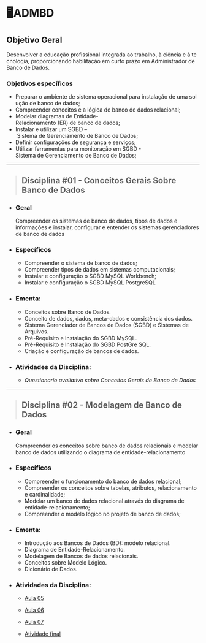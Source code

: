# 🖥️ADMBD

## Objetivo Geral

Desenvolver a educação profissional integrada ao trabalho, à ciência e à tecnologia, proporcionando habilitação em curto prazo em Administrador de Banco de Dados.

### Objetivos específicos

- Preparar o ambiente de sistema operacional para instalação de uma solução de banco de dados;
- Compreender conceitos e a lógica de banco de dados relacional;
- Modelar diagramas de Entidade-Relacionamento (ER) de banco de dados;
- Instalar e utilizar um SGBD – Sistema de Gerenciamento de Banco de Dados;
- Definir configurações de segurança e serviços;
- Utilizar ferramentas para monitoração em SGBD - Sistema de Gerenciamento de Banco de Dados;

---

> ## Disciplina **#01 - Conceitos Gerais Sobre Banco de Dados**

- ### Geral

  Compreender os sistemas de banco de dados, tipos de dados e informações e instalar, configurar e entender os sistemas gerenciadores de banco de dados

- ### Específicos

  - Compreender o sistema de banco de dados;
  - Compreender tipos de dados em sistemas computacionais;
  - Instalar e configuração o SGBD MySQL Workbench;
  - Instalar e configuração o SGBD MySQL PostgreSQL

- ### Ementa: 

  - Conceitos sobre Banco de Dados. 
  - Conceito de dados, dados, meta-dados e consistência dos dados. 
  - Sistema Gerenciador de Bancos de Dados (SGBD) e Sistemas de Arquivos. 
  - Pré-Requisito e Instalação do SGBD MySQL. 
  - Pré-Requisito e Instalação do SGBD PostGre SQL. 
  - Criação e configuração de bancos de dados.


- ### Atividades da Disciplina:
  - _Questionario avaliativo sobre Conceitos Gerais de Banco de Dados_

---

> ## Disciplina **#02 - Modelagem de Banco de Dados**

- ### Geral

  Compreender os conceitos sobre banco de dados relacionais e modelar banco de dados utilizando o diagrama de entidade-relacionamento

- ### Específicos

  - Compreender o funcionamento do banco de dados relacional;
  - Compreender os conceitos sobre tabelas, atributos, relacionamento e cardinalidade;
  - Modelar um banco de dados relacional através do diagrama de entidade-relacionamento;
  - Compreender o modelo lógico no projeto de banco de dados;

- ### Ementa:

  - Introdução aos Bancos de Dados (BD): modelo relacional. 
  - Diagrama de Entidade-Relacionamento.
  - Modelagem de Bancos de dados relacionais. 
  - Conceitos sobre Modelo Lógico. 
  - Dicionário de Dados.

- ### Atividades da Disciplina:

  - [Aula 05](https://github.com/castelogui/ADMBD/tree/master/Disciplina%202/Aula%2005)

  - [Aula 06](https://github.com/castelogui/ADMBD/tree/master/Disciplina%202/Aula%2006)

  - [Aula 07](https://github.com/castelogui/ADMBD/tree/master/Disciplina%202/Aula%2007)
  
  - [Atividade final](https://github.com/castelogui/ADMBD/tree/master/Disciplina%202/Atividade%20final)

